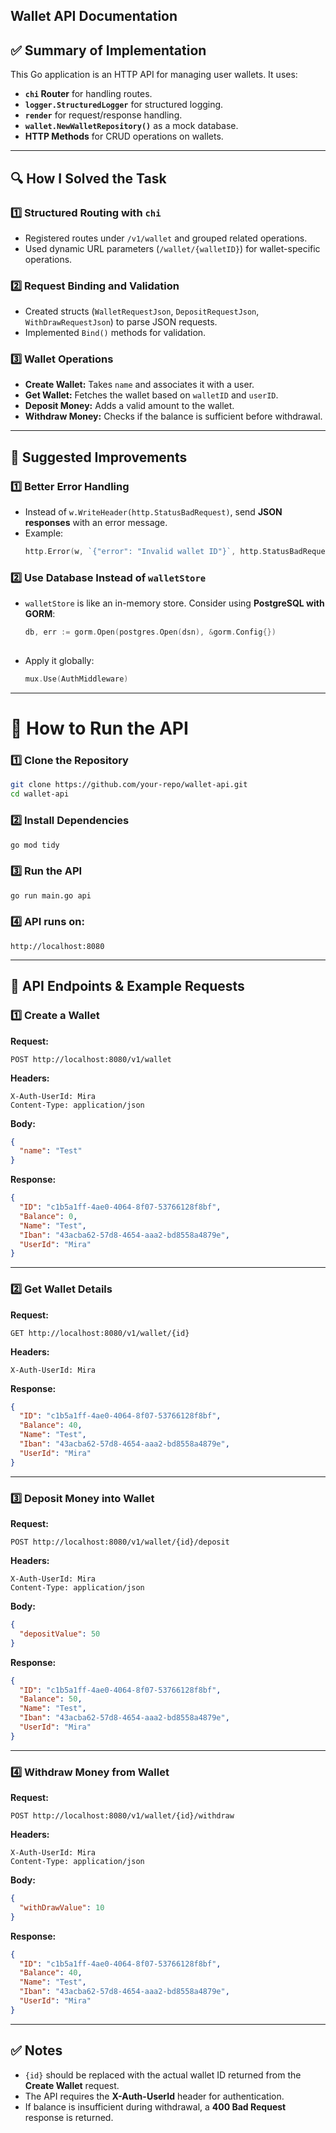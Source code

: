## **Wallet API Documentation**  

## **✅ Summary of Implementation**  
This Go application is an HTTP API for managing user wallets. It uses:  
- **`chi` Router** for handling routes.  
- **`logger.StructuredLogger`** for structured logging.  
- **`render`** for request/response handling.  
- **`wallet.NewWalletRepository()`** as a mock database.  
- **HTTP Methods** for CRUD operations on wallets.  

---

## **🔍 How I Solved the Task**  

### **1️⃣ Structured Routing with `chi`**  
- Registered routes under `/v1/wallet` and grouped related operations.  
- Used dynamic URL parameters (`/wallet/{walletID}`) for wallet-specific operations.  

### **2️⃣ Request Binding and Validation**  
- Created structs (`WalletRequestJson`, `DepositRequestJson`, `WithDrawRequestJson`) to parse JSON requests.  
- Implemented `Bind()` methods for validation.  

### **3️⃣ Wallet Operations**  
- **Create Wallet:** Takes `name` and associates it with a user.  
- **Get Wallet:** Fetches the wallet based on `walletID` and `userID`.  
- **Deposit Money:** Adds a valid amount to the wallet.  
- **Withdraw Money:** Checks if the balance is sufficient before withdrawal.  

---

## **🚀 Suggested Improvements**  

### **1️⃣ Better Error Handling**  
- Instead of `w.WriteHeader(http.StatusBadRequest)`, send **JSON responses** with an error message.  
- Example:  
  ```go
  http.Error(w, `{"error": "Invalid wallet ID"}`, http.StatusBadRequest)
  ```  

### **2️⃣ Use Database Instead of `walletStore`**  
- `walletStore` is like an in-memory store. Consider using **PostgreSQL with GORM**:  
  ```go
  db, err := gorm.Open(postgres.Open(dsn), &gorm.Config{})
 
  ```  
- Apply it globally:  
  ```go
  mux.Use(AuthMiddleware)
  ```  

---

# **🚀 How to Run the API**  

### **1️⃣ Clone the Repository**  
```sh
git clone https://github.com/your-repo/wallet-api.git
cd wallet-api
```  

### **2️⃣ Install Dependencies**  
```sh
go mod tidy
```  

### **3️⃣ Run the API**  
```sh
go run main.go api
```  

### **4️⃣ API runs on:**  
```
http://localhost:8080
```  

---

## **📌 API Endpoints & Example Requests**  

### **1️⃣ Create a Wallet**  
**Request:**  
```http
POST http://localhost:8080/v1/wallet
```  
**Headers:**  
```
X-Auth-UserId: Mira
Content-Type: application/json
```  
**Body:**  
```json
{
  "name": "Test"
}
```  
**Response:**  
```json
{
  "ID": "c1b5a1ff-4ae0-4064-8f07-53766128f8bf",
  "Balance": 0,
  "Name": "Test",
  "Iban": "43acba62-57d8-4654-aaa2-bd8558a4879e",
  "UserId": "Mira"
}
```  

---

### **2️⃣ Get Wallet Details**  
**Request:**  
```http
GET http://localhost:8080/v1/wallet/{id}
```  
**Headers:**  
```
X-Auth-UserId: Mira
```  
**Response:**  
```json
{
  "ID": "c1b5a1ff-4ae0-4064-8f07-53766128f8bf",
  "Balance": 40,
  "Name": "Test",
  "Iban": "43acba62-57d8-4654-aaa2-bd8558a4879e",
  "UserId": "Mira"
}
```  

---

### **3️⃣ Deposit Money into Wallet**  
**Request:**  
```http
POST http://localhost:8080/v1/wallet/{id}/deposit
```  
**Headers:**  
```
X-Auth-UserId: Mira
Content-Type: application/json
```  
**Body:**  
```json
{
  "depositValue": 50
}
```  
**Response:**  
```json
{
  "ID": "c1b5a1ff-4ae0-4064-8f07-53766128f8bf",
  "Balance": 50,
  "Name": "Test",
  "Iban": "43acba62-57d8-4654-aaa2-bd8558a4879e",
  "UserId": "Mira"
}
```  

---

### **4️⃣ Withdraw Money from Wallet**  
**Request:**  
```http
POST http://localhost:8080/v1/wallet/{id}/withdraw
```  
**Headers:**  
```
X-Auth-UserId: Mira
Content-Type: application/json
```  
**Body:**  
```json
{
  "withDrawValue": 10
}
```  
**Response:**  
```json
{
  "ID": "c1b5a1ff-4ae0-4064-8f07-53766128f8bf",
  "Balance": 40,
  "Name": "Test",
  "Iban": "43acba62-57d8-4654-aaa2-bd8558a4879e",
  "UserId": "Mira"
}
```  

---

## **✅ Notes**  
- `{id}` should be replaced with the actual wallet ID returned from the **Create Wallet** request.  
- The API requires the **X-Auth-UserId** header for authentication.  
- If balance is insufficient during withdrawal, a **400 Bad Request** response is returned.  
